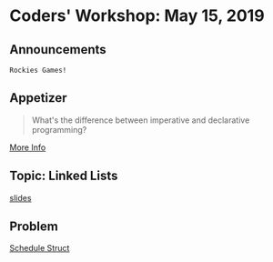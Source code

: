 # Coders' Workshop: May 15, 2019

## Announcements

    Rockies Games!
  
## Appetizer

> What's the difference between imperative and declarative programming?

[More Info](https://github.com/bry-an/data-structures-algorithms/blob/master/concepts/imperativeVsDeclaritive.md)

## Topic: Linked Lists

[slides](https://slides.com/bbyunis/coder-s-workshop-2-5-7)

## Problem

[Schedule Struct](https://github.com/andy-young/Coders-Workshop/blob/master/Coding-Challenges/subscriberStruct/subscriberStruct.md)
